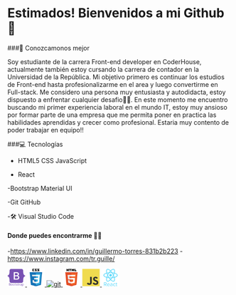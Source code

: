 # Estimados! Bienvenidos a mi Github 👋

###🤝 Conozcamonos mejor

Soy estudiante de la carrera Front-end developer en CoderHouse, actualmente también estoy cursando la carrera de contador en la Universidad de la República. Mi objetivo primero es continuar los estudios de Front-end hasta profesionalizarme en el area y luego convertirme en Full-stack.
Me considero una persona muy entusiasta y autodidacta, estoy dispuesto a enfrentar cualquier desafio👨‍💼.
En este momento me encuentro buscando mi primer experiencia laboral en el mundo IT, estoy muy ansioso por formar parte de una empresa que me permita poner en practica las habilidades aprendidas y crecer como profesional. Estaria muy contento de poder trabajar en equipo!! 

###💻 Tecnologías

- HTML5 CSS JavaScript

- React
 
-Bootstrap Material UI

-Git GitHub

-🛠 Visual Studio Code

#### Donde puedes encontrarme 🤜🤛

-https://www.linkedin.com/in/guillermo-torres-831b2b223
-https://www.instagram.com/tr.guille/

<p align="left"> <a href="https://getbootstrap.com" target="_blank" rel="noreferrer"> <img src="https://raw.githubusercontent.com/devicons/devicon/master/icons/bootstrap/bootstrap-plain-wordmark.svg" alt="bootstrap" width="40" height="40"/> </a> <a href="https://www.w3schools.com/css/" target="_blank" rel="noreferrer"> <img src="https://raw.githubusercontent.com/devicons/devicon/master/icons/css3/css3-original-wordmark.svg" alt="css3" width="40" height="40"/> </a> <a href="https://git-scm.com/" target="_blank" rel="noreferrer"> <img src="https://www.vectorlogo.zone/logos/git-scm/git-scm-icon.svg" alt="git" width="40" height="40"/> </a> <a href="https://www.w3.org/html/" target="_blank" rel="noreferrer"> <img src="https://raw.githubusercontent.com/devicons/devicon/master/icons/html5/html5-original-wordmark.svg" alt="html5" width="40" height="40"/> </a> <a href="https://developer.mozilla.org/en-US/docs/Web/JavaScript" target="_blank" rel="noreferrer"> <img src="https://raw.githubusercontent.com/devicons/devicon/master/icons/javascript/javascript-original.svg" alt="javascript" width="40" height="40"/> </a> <a href="https://reactjs.org/" target="_blank" rel="noreferrer"> <img src="https://raw.githubusercontent.com/devicons/devicon/master/icons/react/react-original-wordmark.svg" alt="react" width="40" height="40"/> </a> </p>
